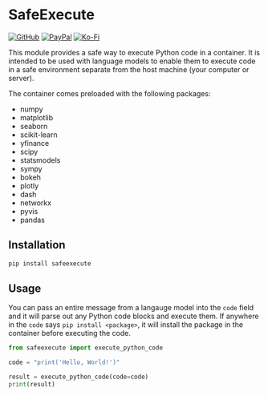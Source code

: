 # SafeExecute

[![GitHub](https://img.shields.io/badge/GitHub-Sponsor%20Josh%20XT-blue?logo=github&style=plastic)](https://github.com/sponsors/Josh-XT) [![PayPal](https://img.shields.io/badge/PayPal-Sponsor%20Josh%20XT-blue.svg?logo=paypal&style=plastic)](https://paypal.me/joshxt) [![Ko-Fi](https://img.shields.io/badge/Kofi-Sponsor%20Josh%20XT-blue.svg?logo=kofi&style=plastic)](https://ko-fi.com/joshxt)

This module provides a safe way to execute Python code in a container. It is intended to be used with language models to enable them to execute code in a safe environment separate from the host machine (your computer or server).

The container comes preloaded with the following packages:

- numpy
- matplotlib
- seaborn
- scikit-learn
- yfinance
- scipy
- statsmodels
- sympy
- bokeh
- plotly
- dash
- networkx
- pyvis
- pandas

## Installation

```bash
pip install safeexecute
```

## Usage

You can pass an entire message from a langauge model into the `code` field and it will parse out any Python code blocks and execute them.  If anywhere in the `code` says `pip install <package>`, it will install the package in the container before executing the code.

```python
from safeexecute import execute_python_code

code = "print('Hello, World!')"

result = execute_python_code(code=code)
print(result)
```
